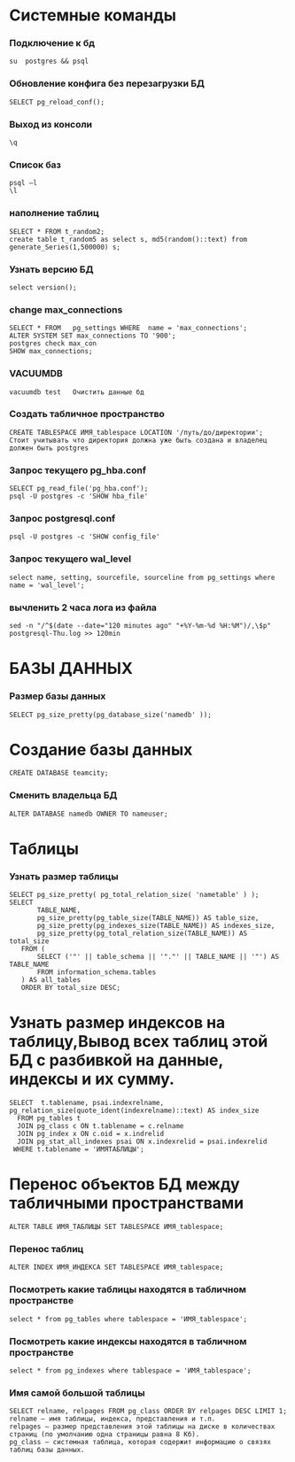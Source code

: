 

# Системные команды
### Подключение к бд
```
su  postgres && psql	
```
### Обновление конфига без перезагрузки БД
```
SELECT pg_reload_conf();	
```
### Выход из консоли
```
\q	
```
### Список баз
```
psql –l
\l
```
### наполнение таблиц
```
SELECT * FROM t_random2;
create table t_random5 as select s, md5(random()::text) from generate_Series(1,500000) s;
```
### Узнать версию БД
```
select version();
```
### change max_connections
```
SELECT * FROM   pg_settings WHERE  name = 'max_connections';
ALTER SYSTEM SET max_connections TO '900';
postgres check max_con
SHOW max_connections;
```
### VACUUMDB
```
vacuumdb test	Очистить данные бд
```
### Создать табличное пространство
```
CREATE TABLESPACE ИМЯ_tablespace LOCATION '/путь/до/директории';	
Стоит учитывать что директория должна уже быть создана и владелец должен быть postgres
```
### Запрос текущего pg_hba.conf
```
SELECT pg_read_file('pg_hba.conf');
psql -U postgres -c 'SHOW hba_file'
```
### Запрос postgresql.conf
```
psql -U postgres -c 'SHOW config_file'
```
### Запрос текущего wal_level
```
select name, setting, sourcefile, sourceline from pg_settings where name = 'wal_level';
```
### вычленить 2 часа лога из файла
```
sed -n "/^$(date --date="120 minutes ago" "+%Y-%m-%d %H:%M")/,\$p" postgresql-Thu.log >> 120min	
```
	

# БАЗЫ ДАННЫХ
### Размер базы данных
```
SELECT pg_size_pretty(pg_database_size('namedb' ));
```

# Создание базы данных
```
CREATE DATABASE teamcity;	
```
### Сменить владельца БД
```
ALTER DATABASE namedb OWNER TO nameuser;	
```
# Таблицы
### Узнать размер таблицы
```
SELECT pg_size_pretty( pg_total_relation_size( 'nametable' ) );	
SELECT
       TABLE_NAME,
       pg_size_pretty(pg_table_size(TABLE_NAME)) AS table_size,
       pg_size_pretty(pg_indexes_size(TABLE_NAME)) AS indexes_size,
       pg_size_pretty(pg_total_relation_size(TABLE_NAME)) AS total_size
   FROM (
       SELECT ('"' || table_schema || '"."' || TABLE_NAME || '"') AS TABLE_NAME
       FROM information_schema.tables
   ) AS all_tables
   ORDER BY total_size DESC;
```
# Узнать размер индексов на таблицу,Вывод всех таблиц этой БД с разбивкой на данные, индексы и их сумму.
```
SELECT  t.tablename, psai.indexrelname, pg_relation_size(quote_ident(indexrelname)::text) AS index_size
  FROM pg_tables t
  JOIN pg_class c ON t.tablename = c.relname
  JOIN pg_index x ON c.oid = x.indrelid
  JOIN pg_stat_all_indexes psai ON x.indexrelid = psai.indexrelid
 WHERE t.tablename = 'ИМЯТАБЛИЦЫ';
```
# Перенос объектов БД между табличными пространствами
```
ALTER TABLE ИМЯ_ТАБЛИЦЫ SET TABLESPACE ИМЯ_tablespace;
```
### Перенос таблиц
```
ALTER INDEX ИМЯ_ИНДЕКСА SET TABLESPACE ИМЯ_tablespace;
```
### Посмотреть какие таблицы находятся в табличном пространстве
```
select * from pg_tables where tablespace = 'ИМЯ_tablespace';
```
### Посмотреть какие индексы находятся в табличном пространстве
```
select * from pg_indexes where tablespace = 'ИМЯ_tablespace';
```
### Имя самой большой таблицы
```
SELECT relname, relpages FROM pg_class ORDER BY relpages DESC LIMIT 1;
relname — имя таблицы, индекса, представления и т.п.
relpages — размер представления этой таблицы на диске в количествах страниц (по умолчанию одна страницы равна 8 Кб).
pg_class — системная таблица, которая содержит информацию о связях таблиц базы данных.
```
	
